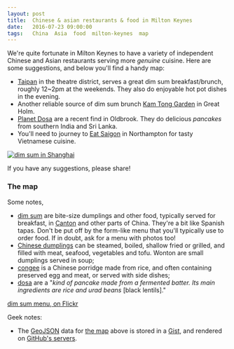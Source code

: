 ```yaml
---
layout: post
title:  Chinese & asian restaurants & food in Milton Keynes
date:   2016-07-23 09:00:00
tags:   China  Asia  food  milton-keynes  map
---
```



We're quite fortunate in Milton Keynes to have a variety of independent
Chinese and Asian restaurants serving more _genuine_ cuisine.
Here are some suggestions, and below you'll find a handy map:

* [Taipan][] in the theatre district, serves a great dim sum breakfast/brunch,
  roughly 12~2pm at the weekends.
  They also do enjoyable hot pot dishes in the evening.
* Another reliable source of dim sum brunch [Kam Tong Garden][] in Great Holm.
* [Planet Dosa][] are a recent find in Oldbrook.
  They do delicious _pancakes_ from southern India and Sri Lanka.
* You'll need to journey to [Eat Saigon][] in Northampton for tasty Vietnamese cuisine.

[![dim sum in Shanghai][]][dim sum commons]

If you have any suggestions, please share!

### The map
<script src="https://gist.github.com/nfreear/a0a21eacc7a728075a4d.js"></script>


Some notes,

* [dim sum][] are bite-size dumplings and other food, typically served for
  breakfast, in [Canton][] and other parts of China.
  They're a bit like Spanish tapas.
  Don't be put off by the form-like menu that you'll typically use to order food.
  If in doubt, ask for a menu with photos too!
* [Chinese dumplings][] can be steamed, boiled, shallow fried or grilled, and
  filled with meat, seafood, vegetables and tofu.
  Wonton are small dumplings served in soup;
* [congee][] is a Chinese porridge made from rice, and often containing
  preserved egg and meat, or served with side dishes;
* [dosa][] are a "_kind of pancake made from a fermented batter.
  Its main ingredients are rice and urad beans_ [black lentils]."


[dim sum menu, on Flickr][]

Geek notes:

* The [GeoJSON][] data for [the map](#the-map) above is stored in a [Gist][],
  and rendered on [GitHub's servers][geo-blog].

[GeoJSON]: http://geojson.org/
[gist]: https://gist.github.com/nfreear/a0a21eacc7a728075a4d#
[geo-blog]: https://github.com/blog/1576-gist-meets-geojson "Gist meets GeoJSON, 7 August 2013"

[Taipan]: http://www.taipan-mk.co.uk/ "Taipan, dim sum, theatre district, MK9 3PU."
[Kam Tong Garden]: http://kamtonggarden.co.uk "Kam Tong Garden, dim sum, Great Holm, MK8 9BY."
[Planet Dosa-X]: http://www.planetdosa.co.uk/ "[poor accessibility!]"
[Planet Dosa]: https://facebook.com/PlanetDosa/
    "Planet Dosa on Facebrook, sri lankan, Oldbrook, MK6 2RX."
[Eat Saigon]: http://www.eatsaigon.com/ "Eat Saigon, vietnamese, Northampton, NN1 1RA."
[dim sum]: https://en.wikipedia.org/wiki/Dim_sum "Dim sum, on Wikipedia"
[Canton]: https://en.wikipedia.org/wiki/Guangdong "Canton or Guangdong"
[congee]: https://en.wikipedia.org/wiki/Congee "Rice porridge, on Wikipedia"
[dim sum in Shanghai]: https://upload.wikimedia.org/wikipedia/commons/e/ef/Dimsum-shanghai.JPG
[dim sum commons]: https://commons.wikimedia.org/wiki/File:Dimsum-shanghai.JPG
    "Baskets of steamed dim sum, Shanghai, on Wikimedia Commons [CC:by-sa]"
[dim sum menu image-X]: https://c2.staticflickr.com/5/4031/4680067777_c87bd5f130_b.jpg
[dim sum menu, on Flickr]: https://flickr.com/photos/cloudywind/4680067777#!__EMBED_ME__
    "A dim sum menu, by Cloudywind, on Flickr [CC:by-nc]"
[chinese dumplings]: https://google.com/search?q=chinese+dumplings
[dosa]: https://en.wikipedia.org/wiki/Dosa "Dosa, on Wikipedia"

[end]: //End.
